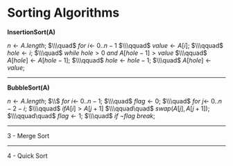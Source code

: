 # Sorting Algorithms

**InsertionSort(A)**

$n \leftarrow A.length$;
$\\\quad$ $for$ $i \leftarrow$ $0..n - 1$
$\\\qquad$ $value \leftarrow A[i]$;
$\\\qquad$ $hole \leftarrow i$;
$\\\quad$ $while$ $hole > 0$ $and$ $A[hole - 1] > value$
$\\\qquad$ $A[hole] \leftarrow A[hole - 1]$;
$\\\qquad$ $hole \leftarrow hole - 1$;
$\\\quad$ $A[hole] \leftarrow value$;


-------------------
**BubbleSort(A)**

$n \leftarrow A.length$;
$\\$ $for$ $i \leftarrow$ $0..n - 1$;
$\\\quad$ $flag \leftarrow 0$;
$\\\quad$ $for$ $j \leftarrow$ $0..n - 2 - i$;
$\\\qquad$ $if A[i] > A[j + 1]$
$\\\qquad\quad$ $swap(A[j], A[j + 1])$;
$\\\qquad\quad$ $flag \leftarrow 1$;
$\\\quad$ $if$ $\neg flag$ $break$;

-------------------
3 - Merge Sort

-------------------
4 - Quick Sort
